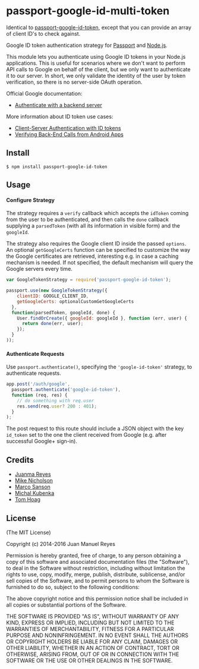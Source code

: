 passport-google-id-multi-token
========================

Identical to [passport-google-id-token](https://github.com/jmreyes/passport-google-id-token), except that you can provide an array of client ID's to check against.

Google ID token authentication strategy for [Passport](http://passportjs.org/) and [Node.js](http://nodejs.org/).

This module lets you authenticate using Google ID tokens in your Node.js applications.
This is useful for scenarios where we don't want to perform API calls to Google on behalf of the client, but we only want to authenticate it to our server. In short, we only validate the identity of the user by token verification, so there is no server-side OAuth operation.

Official Google documentation:

- [Authenticate with a backend server](https://developers.google.com/identity/sign-in/android/backend-auth)

More information about ID token use cases:

- [Client-Server Authentication with ID tokens](http://www.riskcompletefailure.com/2013/11/client-server-authentication-with-id.html)
- [Verifying Back-End Calls from Android Apps](http://android-developers.blogspot.in/2013/01/verifying-back-end-calls-from-android.html)

## Install

    $ npm install passport-google-id-token

## Usage

#### Configure Strategy

The strategy requires a `verify` callback which accepts the `idToken` coming from the user to be authenticated, and then calls the `done` callback supplying a `parsedToken` (with all its information in visible form) and the `googleId`.

The strategy also requires the Google client ID inside the passed `options`.
An optional `getGoogleCerts` function can be specified to customize the way the Google certificates are retrieved, interesting e.g. in case a caching mechanism is needed. If not specified, the default mechanism will query the Google servers every time.

```js
var GoogleTokenStrategy = require('passport-google-id-token');

passport.use(new GoogleTokenStrategy({
    clientID: GOOGLE_CLIENT_ID,
    getGoogleCerts: optionalCustomGetGoogleCerts
  },
  function(parsedToken, googleId, done) {
    User.findOrCreate({ googleId: googleId }, function (err, user) {
      return done(err, user);
    });
  }
));
```

#### Authenticate Requests

Use `passport.authenticate()`, specifying the `'google-id-token'` strategy, to authenticate requests.

```js
app.post('/auth/google',
  passport.authenticate('google-id-token'),
  function (req, res) {
    // do something with req.user
    res.send(req.user? 200 : 401);
  }
);
```

The post request to this route should include a JSON object with the key `id_token` set to the one the client received from Google (e.g. after successful Google+ sign-in).

## Credits

  - [Juanma Reyes](http://github.com/jmreyes)
  - [Mike Nicholson](http://github.com/themikenicholson)
  - [Marco Sanson](http://github.com/marcosanson)
  - [Michal Kubenka](https://github.com/mkubenka)
  - [Tom Hoag](https://github.com/tomhoag)

## License

(The MIT License)

Copyright (c) 2014-2016 Juan Manuel Reyes

Permission is hereby granted, free of charge, to any person obtaining a copy of
this software and associated documentation files (the "Software"), to deal in
the Software without restriction, including without limitation the rights to
use, copy, modify, merge, publish, distribute, sublicense, and/or sell copies of
the Software, and to permit persons to whom the Software is furnished to do so,
subject to the following conditions:

The above copyright notice and this permission notice shall be included in all
copies or substantial portions of the Software.

THE SOFTWARE IS PROVIDED "AS IS", WITHOUT WARRANTY OF ANY KIND, EXPRESS OR
IMPLIED, INCLUDING BUT NOT LIMITED TO THE WARRANTIES OF MERCHANTABILITY, FITNESS
FOR A PARTICULAR PURPOSE AND NONINFRINGEMENT. IN NO EVENT SHALL THE AUTHORS OR
COPYRIGHT HOLDERS BE LIABLE FOR ANY CLAIM, DAMAGES OR OTHER LIABILITY, WHETHER
IN AN ACTION OF CONTRACT, TORT OR OTHERWISE, ARISING FROM, OUT OF OR IN
CONNECTION WITH THE SOFTWARE OR THE USE OR OTHER DEALINGS IN THE SOFTWARE.
